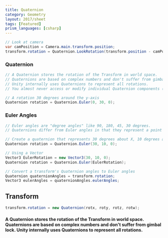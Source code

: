 ```yaml
---
title: Quaternion
category: Geometry
layout: 2017/sheet
tags: [Featured]
prism_languages: [csharp]
---
```


```csharp
// Look at camera
var camPosition = Camera.main.transform.position;
transform.rotation = Quaternion.LookRotation(transform.position - camPosition);
```


### Quaternion

```csharp
// A Quaternion stores the rotation of the Transform in world space.
// Quaternions are based on complex numbers and don't suffer from gimbal lock.
// Unity internally uses Quaternions to represent all rotations.
// You almost never access or modify individual Quaternion components (x,y,z,w); 

// A rotation 30 degrees around the y-axis
Quaternion rotation = Quaternion.Euler(0, 30, 0);
```

### Euler Angles

```csharp
// Euler angles are "degree angles" like 90, 180, 45, 30 degrees.
// Quaternions differ from Euler angles in that they represent a point on a Unit Sphere (the radius is 1 unit).

// Create a quaternion that represents 30 degrees about X, 10 degrees about Y
Quaternion rotation = Quaternion.Euler(30, 10, 0);

// Using a Vector
Vector3 EulerRotation = new Vector3(30, 10, 0);
Quaternion rotation = Quaternion.Euler(EulerRotation);

// Convert a transform's Quaternion angles to Euler angles
Quaternion quaternionAngles = transform.rotation;
Vector3 eulerAngles = quaternionAngles.eulerAngles;
```

## Transform

```csharp
transform.rotation = new Quaternion(rotx, roty, rotz, rotw);
```
#### A Quaternion stores the rotation of the Transform in world space. Quaternions are based on complex numbers and don't suffer from gimbal lock. Unity internally uses Quaternions to represent all rotations.